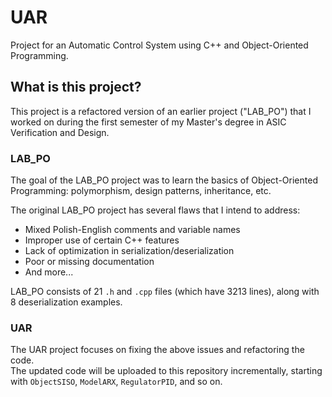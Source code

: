 # UAR  
Project for an Automatic Control System using C++ and Object-Oriented Programming.

## What is this project?  
This project is a refactored version of an earlier project ("LAB_PO") that I worked on during the first semester of my Master's degree in ASIC Verification and Design.

### LAB_PO  
The goal of the LAB_PO project was to learn the basics of Object-Oriented Programming: polymorphism, design patterns, inheritance, etc.

The original LAB_PO project has several flaws that I intend to address:
- Mixed Polish-English comments and variable names  
- Improper use of certain C++ features  
- Lack of optimization in serialization/deserialization  
- Poor or missing documentation  
- And more...

LAB_PO consists of 21 `.h` and `.cpp` files (which have 3213 lines), along with 8 deserialization examples.

### UAR  
The UAR project focuses on fixing the above issues and refactoring the code.  
The updated code will be uploaded to this repository incrementally, starting with `ObjectSISO`, `ModelARX`, `RegulatorPID`, and so on.
